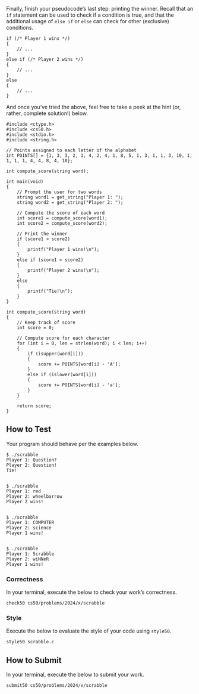 Finally, finish your pseudocode’s last step: printing the winner. Recall that an `if` statement can be used to check if a condition is true, and that the additional usage of `else if` or `else` can check for other (exclusive) conditions.

    if (/* Player 1 wins */)
    {
        // ...
    }
    else if (/* Player 2 wins */)
    {
        // ...
    }
    else
    {
        // ...
    }

And once you’ve tried the above, feel free to take a peek at the hint (or, rather, complete solution!) below.

    #include <ctype.h>
    #include <cs50.h>
    #include <stdio.h>
    #include <string.h>

    // Points assigned to each letter of the alphabet
    int POINTS[] = {1, 3, 3, 2, 1, 4, 2, 4, 1, 8, 5, 1, 3, 1, 1, 3, 10, 1, 1, 1, 1, 4, 4, 8, 4, 10};

    int compute_score(string word);

    int main(void)
    {
        // Prompt the user for two words
        string word1 = get_string("Player 1: ");
        string word2 = get_string("Player 2: ");

        // Compute the score of each word
        int score1 = compute_score(word1);
        int score2 = compute_score(word2);

        // Print the winner
        if (score1 > score2)
        {
            printf("Player 1 wins!\n");
        }
        else if (score1 < score2)
        {
            printf("Player 2 wins!\n");
        }
        else
        {
            printf("Tie!\n");
        }
    }

    int compute_score(string word)
    {
        // Keep track of score
        int score = 0;

        // Compute score for each character
        for (int i = 0, len = strlen(word); i < len; i++)
        {
            if (isupper(word[i]))
            {
                score += POINTS[word[i] - 'A'];
            }
            else if (islower(word[i]))
            {
                score += POINTS[word[i] - 'a'];
            }
        }

        return score;
    }

## How to Test

Your program should behave per the examples below.

    $ ./scrabble
    Player 1: Question?
    Player 2: Question!
    Tie!


    $ ./scrabble
    Player 1: red
    Player 2: wheelbarrow
    Player 2 wins!


    $ ./scrabble
    Player 1: COMPUTER
    Player 2: science
    Player 1 wins!


    $ ./scrabble
    Player 1: Scrabble
    Player 2: wiNNeR
    Player 1 wins!

### Correctness

In your terminal, execute the below to check your work’s correctness.

    check50 cs50/problems/2024/x/scrabble

### Style

Execute the below to evaluate the style of your code using `style50`.

    style50 scrabble.c

## How to Submit

In your terminal, execute the below to submit your work.

    submit50 cs50/problems/2024/x/scrabble
